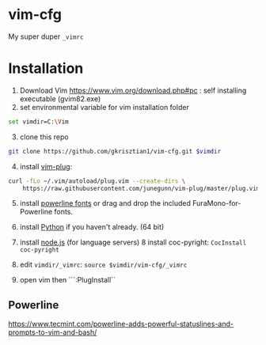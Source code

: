 # vim-cfg
My super duper ```_vimrc```

# Installation

1. Download Vim https://www.vim.org/download.php#pc : self installing executable (gvim82.exe)
2. set environmental variable for vim installation folder
```bash
set vimdir=C:\Vim
```
3. clone this repo
```bash
git clone https://github.com/gkrisztian1/vim-cfg.git $vimdir
```
4. install [vim-plug](https://github.com/junegunn/vim-plug):
```bash
curl -fLo ~/.vim/autoload/plug.vim --create-dirs \
	https://raw.githubusercontent.com/junegunn/vim-plug/master/plug.vim
```
 
5. install [powerline fonts](https://github.com/powerline/fonts)
    or drag and drop the included FuraMono-for-Powerline fonts.

6. install [Python](https://www.python.org/downloads/) if you haven't already. (64 bit)
7. install [node.js](https://nodejs.org/en/) (for language servers)
8 install coc-pyright: ```CocInstall coc-pyright```
9. edit ```vimdir/_vimrc```: ```source $vimdir/vim-cfg/_vimrc```
10. open vim then ```:PlugInstall``


## Powerline

https://www.tecmint.com/powerline-adds-powerful-statuslines-and-prompts-to-vim-and-bash/
